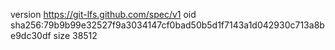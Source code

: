 version https://git-lfs.github.com/spec/v1
oid sha256:79b9b99e32527f9a3034147cf0bad50b5d1f7143a1d042930c713a8be9dc30df
size 38512
